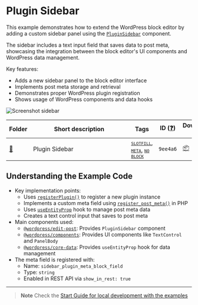 # Plugin Sidebar

This example demonstrates how to extend the WordPress block editor by adding a custom sidebar panel using the [`PluginSidebar`](https://developer.wordpress.org/block-editor/reference-guides/slotfills/plugin-sidebar/) component.

The sidebar includes a text input field that saves data to post meta, showcasing the integration between the block editor's UI components and WordPress data management.

Key features:

-   Adds a new sidebar panel to the block editor interface
-   Implements post meta storage and retrieval
-   Demonstrates proper WordPress plugin registration
-   Shows usage of WordPress components and data hooks

![Screenshot sidebar](_assets/screenshot.png)

<!-- Please, do not remove these @TABLE EXAMPLES BEGIN and @TABLE EXAMPLES END comments or modify the table inside. This table is automatically generated from the data at _data/examples.json and _data/tags.json -->
<!-- @TABLE EXAMPLES BEGIN -->

| Folder                                                                                                 | <span style="display: inline-block; width:250px">Short description</span> | Tags                                                                                                                                                                                                                                                                                                                                                                                         | ID ([❓](https://github.com/WordPress/block-development-examples/wiki/04-Why-an-ID-for-every-example%3F 'Why an ID for every example?')) | Download .zip                                                                                                      | Live Demo                                                                                                                                                                                                                                                                                      |
| ------------------------------------------------------------------------------------------------------ | ------------------------------------------------------------------------- | -------------------------------------------------------------------------------------------------------------------------------------------------------------------------------------------------------------------------------------------------------------------------------------------------------------------------------------------------------------------------------------------- | ---------------------------------------------------------------------------------------------------------------------------------------- | ------------------------------------------------------------------------------------------------------------------ | ---------------------------------------------------------------------------------------------------------------------------------------------------------------------------------------------------------------------------------------------------------------------------------------------- |
| [📁](https://github.com/WordPress/block-development-examples/tree/trunk/plugins/plugin-sidebar-9ee4a6) | Plugin Sidebar                                                            | <small><code><a href="https://github.com/WordPress/block-development-examples/wiki/03-Tags#slotfill">SLOTFILL</a></code></small>, <small><code><a href="https://github.com/WordPress/block-development-examples/wiki/03-Tags#meta">META</a></code></small>, <small><code><a href="https://github.com/WordPress/block-development-examples/wiki/03-Tags#no-block">NO BLOCK</a></code></small> | `9ee4a6`                                                                                                                                 | [📦](https://raw.githubusercontent.com/WordPress/block-development-examples/deploy/zips/plugin-sidebar-9ee4a6.zip) | [![](https://raw.githubusercontent.com/WordPress/block-development-examples/trunk/_assets/icon-wp.svg)](https://playground.wordpress.net/?blueprint-url=https://raw.githubusercontent.com/WordPress/block-development-examples/trunk/plugins/plugin-sidebar-9ee4a6/_playground/blueprint.json) |

<!-- @TABLE EXAMPLES END -->

## Understanding the Example Code

-   Key implementation points:
    -   Uses [`registerPlugin()`](https://developer.wordpress.org/block-editor/reference-guides/packages/packages-plugins/#registerplugin) to register a new plugin instance
    -   Implements a custom meta field using [`register_post_meta()`](https://developer.wordpress.org/reference/functions/register_post_meta/) in PHP
    -   Uses [`useEntityProp`](https://developer.wordpress.org/block-editor/reference-guides/packages/packages-core-data/#useentityprop) hook to manage post meta data
    -   Creates a text control input that saves to post meta
-   Main components used:
    -   [`@wordpress/edit-post`](https://developer.wordpress.org/block-editor/reference-guides/packages/packages-edit-post/): Provides `PluginSidebar` component
    -   [`@wordpress/components`](https://developer.wordpress.org/block-editor/reference-guides/components/): Provides UI components like `TextControl` and `PanelBody`
    -   [`@wordpress/core-data`](https://developer.wordpress.org/block-editor/reference-guides/packages/packages-core-data/): Provides `useEntityProp` hook for data management
-   The meta field is registered with:
    -   Name: `sidebar_plugin_meta_block_field`
    -   Type: `string`
    -   Enabled in REST API via `show_in_rest: true`

---

> **Note**
> Check the [Start Guide for local development with the examples](https://github.com/WordPress/block-development-examples/wiki/02-Examples#start-guide-for-local-development-with-the-examples)
